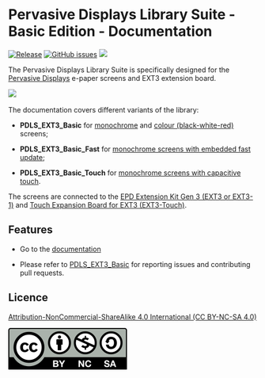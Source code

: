 # Pervasive Displays Library Suite - Basic Edition - Documentation

[![Release](https://img.shields.io/github/v/release/rei-vilo/PDLS_EXT3_Basic_Documentation)](https://rei-vilo.github.io/PDLS_EXT3_Basic_Documentation/html/index.html) [![GitHub issues](https://img.shields.io/github/issues/rei-vilo/PDLS_EXT3_Basic)](https://github.com/rei-vilo/PDLS_EXT3_Basic/issues) [![](https://img.shields.io/badge/-Documentation-blue)](https://rei-vilo.github.io/PDLS_EXT3_Basic_Documentation/html/index.html)

The Pervasive Displays Library Suite is specifically designed for the [Pervasive Displays](https://www.pervasivedisplays.com) e-paper screens and EXT3 extension board.

![](https://pdls.pervasivedisplays.com/userguide/img/Logo_PDI_text_320.png)

The documentation covers different variants of the library:

* **PDLS_EXT3_Basic** for [monochrome](https://www.pervasivedisplays.com/products/?_sft_product_colour=black-white) and [colour (black-white-red)](https://www.pervasivedisplays.com/products/?_sft_product_colour=black-white-red) screens;

* **PDLS_EXT3_Basic_Fast** for [monochrome screens with embedded fast update](https://www.pervasivedisplays.com/product/2-71-e-ink-display-aurora-mb-v231/);

* **PDLS_EXT3_Basic_Touch** for [monochrome screens with capacitive touch](https://www.pervasivedisplays.com/products/?_sft_etc_itc=tp).

The screens are connected to the [EPD Extension Kit Gen 3 (EXT3 or EXT3-1)](https://www.pervasivedisplays.com/product/epd-extension-kit-gen-3-EXT3/) and [Touch Expansion Board for EXT3 (EXT3-Touch)](https://www.pervasivedisplays.com/product/touch-expansion-board-ext3-touch/).

## Features

+ Go to the [documentation](https://rei-vilo.github.io/PDLS_EXT3_Basic_Documentation/index.html) 

+ Please refer to [PDLS_EXT3_Basic](https://github.com/rei-vilo/PDLS_EXT3_Basic/issues) for reporting issues and contributing pull requests.

## Licence

[Attribution-NonCommercial-ShareAlike 4.0 International (CC BY-NC-SA 4.0)](./LICENCE.md)

![](./by-nc-sa.svg)
